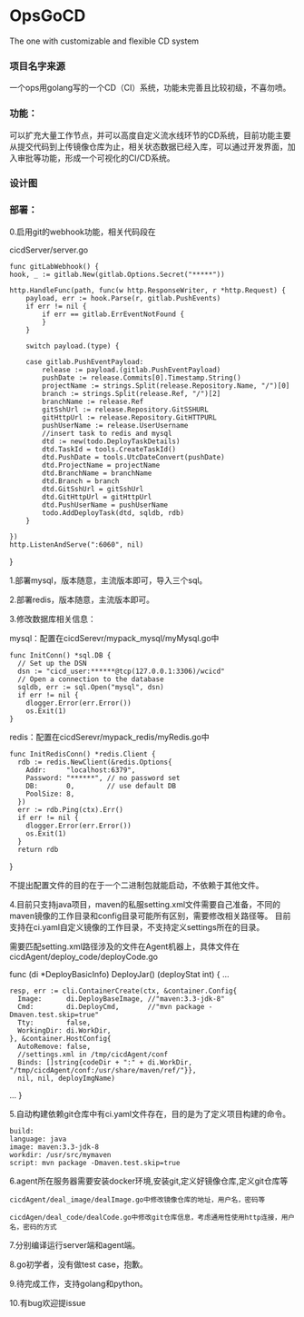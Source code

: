 # OpsGoCD
The one with customizable and flexible CD system


### 项目名字来源
 
一个ops用golang写的一个CD（CI）系统，功能未完善且比较初级，不喜勿喷。

### 功能：

可以扩充大量工作节点，并可以高度自定义流水线环节的CD系统，目前功能主要从提交代码到上传镜像仓库为止，相关状态数据已经入库，可以通过开发界面，加入审批等功能，形成一个可视化的CI/CD系统。

### 设计图


     
### 部署：
  0.启用git的webhook功能，相关代码段在
  
  cicdServer/server.go
  
    func gitLabWebhook() {
	hook, _ := gitlab.New(gitlab.Options.Secret("*****"))

	http.HandleFunc(path, func(w http.ResponseWriter, r *http.Request) {
		payload, err := hook.Parse(r, gitlab.PushEvents)
		if err != nil {
			if err == gitlab.ErrEventNotFound {
			}
		}

		switch payload.(type) {

		case gitlab.PushEventPayload:
			release := payload.(gitlab.PushEventPayload)
			pushDate := release.Commits[0].Timestamp.String()
			projectName := strings.Split(release.Repository.Name, "/")[0]
			branch := strings.Split(release.Ref, "/")[2]
			branchName := release.Ref
			gitSshUrl := release.Repository.GitSSHURL
			gitHttpUrl := release.Repository.GitHTTPURL
			pushUserName := release.UserUsername
			//insert task to redis and mysql
			dtd := new(todo.DeployTaskDetails)
			dtd.TaskId = tools.CreateTaskId()
			dtd.PushDate = tools.UtcDateConvert(pushDate)
			dtd.ProjectName = projectName
			dtd.BranchName = branchName
			dtd.Branch = branch
			dtd.GitSshUrl = gitSshUrl
			dtd.GitHttpUrl = gitHttpUrl
			dtd.PushUserName = pushUserName
			todo.AddDeployTask(dtd, sqldb, rdb)
		}

	})
	http.ListenAndServe(":6060", nil)
}
  
  
  1.部署mysql，版本随意，主流版本即可，导入三个sql。
  
  2.部署redis，版本随意，主流版本即可。
  
  3.修改数据库相关信息：
  
  mysql：配置在cicdSerevr/mypack_mysql/myMysql.go中

    func InitConn() *sql.DB {
      // Set up the DSN
      dsn := "cicd_user:******@tcp(127.0.0.1:3306)/wcicd"
      // Open a connection to the database
      sqldb, err := sql.Open("mysql", dsn)
      if err != nil {
        dlogger.Error(err.Error())
        os.Exit(1)
    }
  
  
  redis：配置在cicdSerevr/mypack_redis/myRedis.go中
  
    func InitRedisConn() *redis.Client {
      rdb := redis.NewClient(&redis.Options{
        Addr:     "localhost:6379",
        Password: "******", // no password set
        DB:       0,        // use default DB
        PoolSize: 8,
      })
      err := rdb.Ping(ctx).Err()
      if err != nil {
        dlogger.Error(err.Error())
        os.Exit(1)
      }
      return rdb
  }
  
  
  不提出配置文件的目的在于一个二进制包就能启动，不依赖于其他文件。
  
  4.目前只支持java项目，maven的私服setting.xml文件需要自己准备，不同的maven镜像的工作目录和config目录可能所有区别，需要修改相关路径等。
  目前支持在ci.yaml自定义镜像的工作目录，不支持定义settings所在的目录。
  
  需要匹配setting.xml路径涉及的文件在Agent机器上，具体文件在cicdAgent/deploy_code/deployCode.go
  
  func (di *DeployBasicInfo) DeployJar() (deployStat int) {
  ...

    resp, err := cli.ContainerCreate(ctx, &container.Config{
      Image:      di.DeployBaseImage, //"maven:3.3-jdk-8"
      Cmd:        di.DeployCmd,       //"mvn package -Dmaven.test.skip=true"
      Tty:        false,
      WorkingDir: di.WorkDir,
    }, &container.HostConfig{
      AutoRemove: false,
      //settings.xml in /tmp/cicdAgent/conf
      Binds: []string{codeDir + ":" + di.WorkDir, "/tmp/cicdAgent/conf:/usr/share/maven/ref/"}},
      nil, nil, deployImgName)
 ...
	}
  
  5.自动构建依赖git仓库中有ci.yaml文件存在，目的是为了定义项目构建的命令。
  
    build:
    language: java
    image: maven:3.3-jdk-8
    workdir: /usr/src/mymaven
    script: mvn package -Dmaven.test.skip=true
    
    
  6.agent所在服务器需要安装docker环境,安装git,定义好镜像仓库,定义git仓库等
  
    cicdAgent/deal_image/dealImage.go中修改镜像仓库的地址，用户名，密码等
    
    cicdAgen/deal_code/dealCode.go中修改git仓库信息，考虑通用性使用http连接，用户名，密码的方式
  
  
  7.分别编译运行server端和agent端。
  
  
  8.go初学者，没有做test case，抱歉。
  
  9.待完成工作，支持golang和python。
  
  10.有bug欢迎提issue

  
